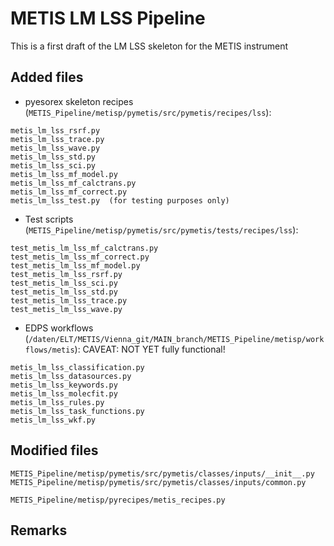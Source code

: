 # METIS LM LSS Pipeline
This is a first draft of the LM LSS skeleton for the METIS instrument

## Added files

- pyesorex skeleton recipes (`METIS_Pipeline/metisp/pymetis/src/pymetis/recipes/lss`):
```
metis_lm_lss_rsrf.py
metis_lm_lss_trace.py
metis_lm_lss_wave.py
metis_lm_lss_std.py
metis_lm_lss_sci.py
metis_lm_lss_mf_model.py
metis_lm_lss_mf_calctrans.py
metis_lm_lss_mf_correct.py
metis_lm_lss_test.py  (for testing purposes only)
```

- Test scripts (`METIS_Pipeline/metisp/pymetis/src/pymetis/tests/recipes/lss`):

```
test_metis_lm_lss_mf_calctrans.py
test_metis_lm_lss_mf_correct.py
test_metis_lm_lss_mf_model.py
test_metis_lm_lss_rsrf.py
test_metis_lm_lss_sci.py
test_metis_lm_lss_std.py
test_metis_lm_lss_trace.py
test_metis_lm_lss_wave.py

```

- EDPS workflows (`/daten/ELT/METIS/Vienna_git/MAIN_branch/METIS_Pipeline/metisp/workflows/metis`):
CAVEAT: NOT YET fully functional!
```
metis_lm_lss_classification.py
metis_lm_lss_datasources.py
metis_lm_lss_keywords.py
metis_lm_lss_molecfit.py
metis_lm_lss_rules.py
metis_lm_lss_task_functions.py
metis_lm_lss_wkf.py
```

## Modified files
```
METIS_Pipeline/metisp/pymetis/src/pymetis/classes/inputs/__init__.py
METIS_Pipeline/metisp/pymetis/src/pymetis/classes/inputs/common.py

METIS_Pipeline/metisp/pyrecipes/metis_recipes.py
```

## Remarks


